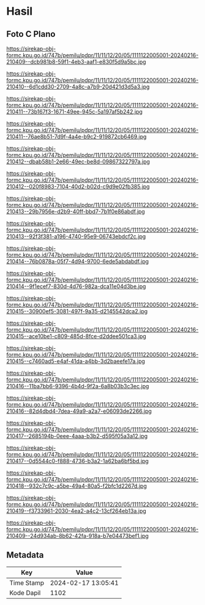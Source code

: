 # Hasil

## Foto C Plano

https://sirekap-obj-formc.kpu.go.id/747b/pemilu/pdpr/11/11/12/20/05/1111122005001-20240216-210409--dcb981b8-59f1-4eb3-aaf1-e830f5d9a5bc.jpg

https://sirekap-obj-formc.kpu.go.id/747b/pemilu/pdpr/11/11/12/20/05/1111122005001-20240216-210410--6d1cdd30-2709-4a8c-a7b9-20d421d3d5a3.jpg

https://sirekap-obj-formc.kpu.go.id/747b/pemilu/pdpr/11/11/12/20/05/1111122005001-20240216-210411--73b167f3-1671-49ee-945c-5a197af5b242.jpg

https://sirekap-obj-formc.kpu.go.id/747b/pemilu/pdpr/11/11/12/20/05/1111122005001-20240216-210411--76ae8b51-7d9f-4a4e-b9c2-919872cb6469.jpg

https://sirekap-obj-formc.kpu.go.id/747b/pemilu/pdpr/11/11/12/20/05/1111122005001-20240216-210412--dbab58b1-2e66-49ec-be8d-09867322797a.jpg

https://sirekap-obj-formc.kpu.go.id/747b/pemilu/pdpr/11/11/12/20/05/1111122005001-20240216-210412--020f8983-7104-40d2-b02d-c9d9e02fb385.jpg

https://sirekap-obj-formc.kpu.go.id/747b/pemilu/pdpr/11/11/12/20/05/1111122005001-20240216-210413--29b7956e-d2b9-40ff-bbd7-7b1f0e86abdf.jpg

https://sirekap-obj-formc.kpu.go.id/747b/pemilu/pdpr/11/11/12/20/05/1111122005001-20240216-210413--92f3f381-a196-4740-95e9-06743ebdcf2c.jpg

https://sirekap-obj-formc.kpu.go.id/747b/pemilu/pdpr/11/11/12/20/05/1111122005001-20240216-210414--76b0878a-05f7-4d94-9700-6ede5abdabdf.jpg

https://sirekap-obj-formc.kpu.go.id/747b/pemilu/pdpr/11/11/12/20/05/1111122005001-20240216-210414--9f1ecef7-830d-4d76-982a-dca11e04d3be.jpg

https://sirekap-obj-formc.kpu.go.id/747b/pemilu/pdpr/11/11/12/20/05/1111122005001-20240216-210415--30900ef5-3081-497f-9a35-d2145542dca2.jpg

https://sirekap-obj-formc.kpu.go.id/747b/pemilu/pdpr/11/11/12/20/05/1111122005001-20240216-210415--ace10be1-c809-485d-8fce-d2ddee501ca3.jpg

https://sirekap-obj-formc.kpu.go.id/747b/pemilu/pdpr/11/11/12/20/05/1111122005001-20240216-210415--c7460ad5-e4af-41da-a4bb-3d2baeefe17a.jpg

https://sirekap-obj-formc.kpu.go.id/747b/pemilu/pdpr/11/11/12/20/05/1111122005001-20240216-210416--11ba7bb6-9396-4b4d-9f2a-6a8b03b3c3ec.jpg

https://sirekap-obj-formc.kpu.go.id/747b/pemilu/pdpr/11/11/12/20/05/1111122005001-20240216-210416--82d4dbd4-7dea-49a9-a2a7-e06093de2266.jpg

https://sirekap-obj-formc.kpu.go.id/747b/pemilu/pdpr/11/11/12/20/05/1111122005001-20240216-210417--2685194b-0eee-4aaa-b3b2-d595f05a3a12.jpg

https://sirekap-obj-formc.kpu.go.id/747b/pemilu/pdpr/11/11/12/20/05/1111122005001-20240216-210417--0d5544c0-f888-4736-b3a2-1a62ba6bf5bd.jpg

https://sirekap-obj-formc.kpu.go.id/747b/pemilu/pdpr/11/11/12/20/05/1111122005001-20240216-210418--932c7c9c-a5be-49a4-80a5-f2bfc1d2267d.jpg

https://sirekap-obj-formc.kpu.go.id/747b/pemilu/pdpr/11/11/12/20/05/1111122005001-20240216-210419--f3733961-2030-4ea2-a4c2-13cf264eb13a.jpg

https://sirekap-obj-formc.kpu.go.id/747b/pemilu/pdpr/11/11/12/20/05/1111122005001-20240216-210409--24d934ab-8b62-42fa-918a-b7e04473bef1.jpg


## Metadata

| Key        | Value               |
| ---------- | ------------------- |
| Time Stamp | 2024-02-17 13:05:41 |
| Kode Dapil | 1102                |



